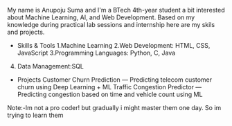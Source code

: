 My name is Anupoju Suma and I'm a BTech 4th-year student a bit interested about Machine Learning, AI, and Web Development.
Based on my knowledge during practical lab sessions and internship here are my skils and projects.
* Skills & Tools
 1.Machine Learning
 2.Web Development: HTML, CSS, JavaScript
 3.Programming Languages: Python, C, Java
 4. Data Management:SQL
* Projects
Customer Churn Prediction — Predicting telecom customer churn using Deep Learning + ML
Traffic Congestion Predictor — Predicting congestion based on time and vehicle count using ML

Note:-Im not a pro coder! but gradually i might master them one day. So im trying to learn them
